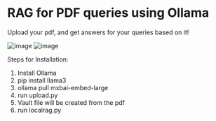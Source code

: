 # RAG for PDF queries using Ollama

Upload your pdf, and get answers for your queries based on it!

![image](https://github.com/user-attachments/assets/406ab334-7685-451a-b30b-91e550685675)
![image](https://github.com/user-attachments/assets/57c4a010-5905-4707-a715-0667db1f5bdc)


Steps for Installation:
1) Install Ollama
2) pip install llama3
3) ollama pull mxbai-embed-large
4) run upload.py
5) Vault file will be created from the pdf
6) run localrag.py
